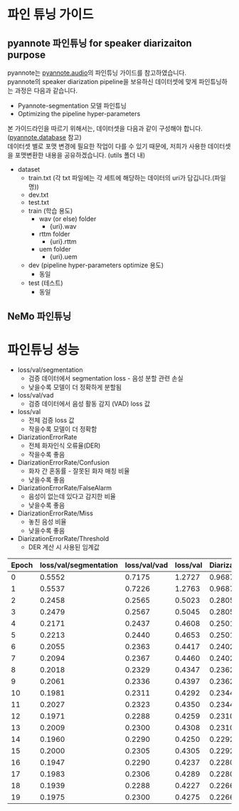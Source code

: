 # 파인 튜닝 가이드

## pyannote 파인튜닝 for speaker diarizaiton purpose
pyannote는 [pyannote.audio](https://github.com/pyannote/pyannote-audio/tree/main/tutorials)의 파인튜닝 가이드를 참고하였습니다. <br>
pyannote의 speaker diarization pipeline을 보유하신 데이터셋에 맞게 파인튜닝하는 과정은 다음과 같습니다.  
- Pyannote-segmentation 모델 파인튜닝
- Optimizing the pipeline hyper-parameters

본 가이드라인을 따르기 위해서는, 데이터셋을 다음과 같이 구성해야 합니다. ([pyannote.database](https://github.com/pyannote/pyannote-database) 참고) <br>
데이터셋 별로 포맷 변경에 필요한 작업이 다를 수 있기 때문에, 저희가 사용한 데이터셋을 포맷변환한 내용을 공유하겠습니다. (utils 폴더 내)

- dataset
    - train.txt (각 txt 파일에는 각 세트에 해당하는 데이터의 uri가 담깁니다.(파일명))
    - dev.txt
    - test.txt
    - train (학습 용도) 
        - wav (or else) folder
            - {uri}.wav
        - rttm folder
            - {uri}.rttm
        - uem folder
            - {uri}.uem
    - dev (pipeline hyper-parameters optimize 용도)
        - 동일
    - test (테스트)
        - 동일

## NeMo 파인튜닝


# 파인튜닝 성능  
- loss/val/segmentation
    - 검증 데이터에서 segmentation loss - 음성 분할 관련 손실
    - 낮을수록 모델이 더 정확하게 분할됨
- loss/val/vad
    - 검증 데이터에서 음성 활동 감지 (VAD) loss 값
- loss/val
    - 전체 검증 loss 값
    - 작을수록 모델이 더 정확함
- DiarizationErrorRate
    - 전체 화자인식 오류율(DER)
    - 작을수록 좋음
- DiarizationErrorRate/Confusion
    - 화자 간 혼동률 - 잘못된 화자 매칭 비율
    - 낮을수록 좋음
- DiarizationErrorRate/FalseAlarm
    - 음성이 없는데 있다고 감지한 비율
    - 낮을수록 좋음
- DiarizationErrorRate/Miss
    - 놓친 음성 비율
    - 낮을수록 좋음
- DiarizationErrorRate/Threshold
    - DER 계산 시 사용된 임계값

| Epoch | loss/val/segmentation | loss/val/vad | loss/val | DiarizationErrorRate | DiarizationErrorRate/Confusion | DiarizationErrorRate/FalseAlarm | DiarizationErrorRate/Miss | DiarizationErrorRate/Threshold |
|-------|------------------------|--------------|----------|----------------------|--------------------------------|---------------------------------|---------------------------|--------------------------------|
| 0     | 0.5552                 | 0.7175       | 1.2727   | 0.9687               | 0.0144                         | 0.0235                          | 0.9308                     | 0.6000                         |
| 1     | 0.5537                 | 0.7226       | 1.2763   | 0.9687               | 0.0144                         | 0.0235                          | 0.9308                     | 0.6000                         |
| 2     | 0.2458                 | 0.2565       | 0.5023   | 0.2805               | 0.0482                         | 0.0816                          | 0.1508                     | 0.6600                         |
| 3     | 0.2479                 | 0.2567       | 0.5045   | 0.2805               | 0.0482                         | 0.0816                          | 0.1508                     | 0.6600                         |
| 4     | 0.2171                 | 0.2437       | 0.4608   | 0.2501               | 0.0352                         | 0.0796                          | 0.1353                     | 0.6200                         |
| 5     | 0.2213                 | 0.2440       | 0.4653   | 0.2501               | 0.0352                         | 0.0796                          | 0.1353                     | 0.6200                         |
| 6     | 0.2055                 | 0.2363       | 0.4417   | 0.2402               | 0.0311                         | 0.0781                          | 0.1311                     | 0.5800                         |
| 7     | 0.2094                 | 0.2367       | 0.4460   | 0.2402               | 0.0311                         | 0.0781                          | 0.1311                     | 0.5800                         |
| 8     | 0.2018                 | 0.2329       | 0.4347   | 0.2362               | 0.0297                         | 0.0790                          | 0.1274                     | 0.5800                         |
| 9     | 0.2061                 | 0.2336       | 0.4397   | 0.2362               | 0.0297                         | 0.0790                          | 0.1274                     | 0.5800                         |
| 10    | 0.1981                 | 0.2311       | 0.4292   | 0.2344               | 0.0289                         | 0.0798                          | 0.1258                     | 0.5600                         |
| 11    | 0.2027                 | 0.2323       | 0.4350   | 0.2344               | 0.0289                         | 0.0798                          | 0.1258                     | 0.5600                         |
| 12    | 0.1971                 | 0.2288       | 0.4259   | 0.2310               | 0.0285                         | 0.0771                          | 0.1254                     | 0.5600                         |
| 13    | 0.2009                 | 0.2300       | 0.4308   | 0.2310               | 0.0285                         | 0.0771                          | 0.1254                     | 0.5600                         |
| 14    | 0.1960                 | 0.2290       | 0.4250   | 0.2292               | 0.0278                         | 0.0761                          | 0.1253                     | 0.5800                         |
| 15    | 0.2000                 | 0.2305       | 0.4305   | 0.2292               | 0.0278                         | 0.0761                          | 0.1253                     | 0.5800                         |
| 16    | 0.1947                 | 0.2290       | 0.4237   | 0.2280               | 0.0273                         | 0.0754                          | 0.1253                     | 0.5800                         |
| 17    | 0.1983                 | 0.2306       | 0.4289   | 0.2280               | 0.0273                         | 0.0754                          | 0.1253                     | 0.5800                         |
| 18    | 0.1939                 | 0.2288       | 0.4227   | 0.2266               | 0.0268                         | 0.0754                          | 0.1244                     | 0.5800                         |
| 19    | 0.1975                 | 0.2300       | 0.4275   | 0.2266               | 0.0268                         | 0.0754                          | 0.1244                     | 0.5800                         |


